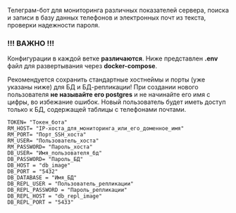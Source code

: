 Телеграм-бот для мониторинга различных показателей сервера, поиска и записи в базу данных телефонов и электронных почт из текста, проверки надежности пароля.


###  !!! ВАЖНО !!!
Конфигурации в каждой ветке **различаются**. Ниже представлен **.env** файл для развертывания через **docker-compose**.

Рекомендуется сохранить стандартные хостнеймы и порты (уже указаны ниже) для БД и БД-репликации!
При создании нового пользователя **не называйте его postgres** и не начинайте его имя с цифры, во избежание ошибок. Новый пользователь будет иметь доступ только к БД, содержащей таблицы с телефонами почтами.


```
TOKEN= "Токен_бота"
RM_HOST= "IP-хоста_для_мониторинга_или_его_доменное_имя"
RM_PORT= "Порт_SSH_хоста"
RM_USER= "Пользователь_хоста"
RM_PASSWORD= "Пароль_хоста"
DB_USER= "Имя_пользователя_бд"
DB_PASSWORD= "Пароль_БД"
DB_HOST = "db_image"
DB_PORT = "5432"
DB_DATABASE = "Имя_БД"
DB_REPL_USER = "Пользователь_репликации"
DB_REPL_PASSWORD = "Пароль_репликации"
DB_REPL_HOST = "db_repl_image"
DB_REPL_PORT = "5433"
```
